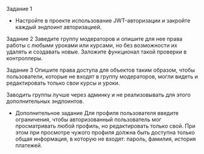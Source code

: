 Задание 1
* Настройте в проекте использование JWT-авторизации и закройте 
каждый эндпоинт авторизацией.

Задание 2
Заведите группу модераторов и опишите для нее права 
работы с любыми уроками или курсами, но без возможности их 
удалять и создавать новые. Заложите функционал такой 
проверки в контроллеры.

Задание 3
Опишите права доступа для объектов таким образом, 
чтобы пользователи, которые не входят в группу модераторов, 
могли видеть и редактировать только свои курсы и уроки.

Заводить группы лучше через админку и не реализовывать 
для этого дополнительных эндпоинтов.

* Дополнительное задание
Для профиля пользователя введите ограничения, чтобы 
авторизованный пользователь мог просматривать любой профиль, 
но редактировать только свой. При этом при просмотре чужого 
профиля должна быть доступна только общая информация, 
в которую не входят: пароль, фамилия, история платежей.